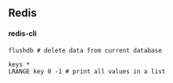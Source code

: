Redis
-

#### redis-cli

````
flushdb # delete data from current database

keys *
LRANGE key 0 -1 # print all values in a list
````
